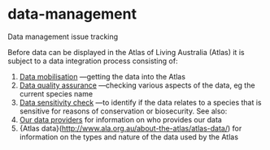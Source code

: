 data-management
===============

Data management issue tracking

Before data can be displayed in the Atlas of Living Australia (Atlas) it is subject to a data integration process consisting of:
  1. [Data mobilisation](http://www.ala.org.au/about-the-atlas/how-we-integrate-data/data-mobilisation/) —getting the data into the Atlas
  2. [Data quality assurance](http://www.ala.org.au/about-the-atlas/how-we-integrate-data/data-quality-assurance/) —checking various aspects of the data, eg the current species name
  3. [Data sensitivity check](http://www.ala.org.au/about-the-atlas/how-we-integrate-data/data-sensitivity-checks/) —to identify if the data relates to a species that is sensitive for reasons of conservation or biosecurity.
See also:
  1. [Our data providers](http://www.ala.org.au/about-the-atlas/our-data-providers/) for information on who provides our data
  2. {Atlas data}(http://www.ala.org.au/about-the-atlas/atlas-data/) for information on the types and nature of the data used by the Atlas

